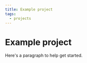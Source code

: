 ```yaml
---
title: Example project
tags:
  - projects
---
```

# Example project

Here's a paragraph to help get started.
